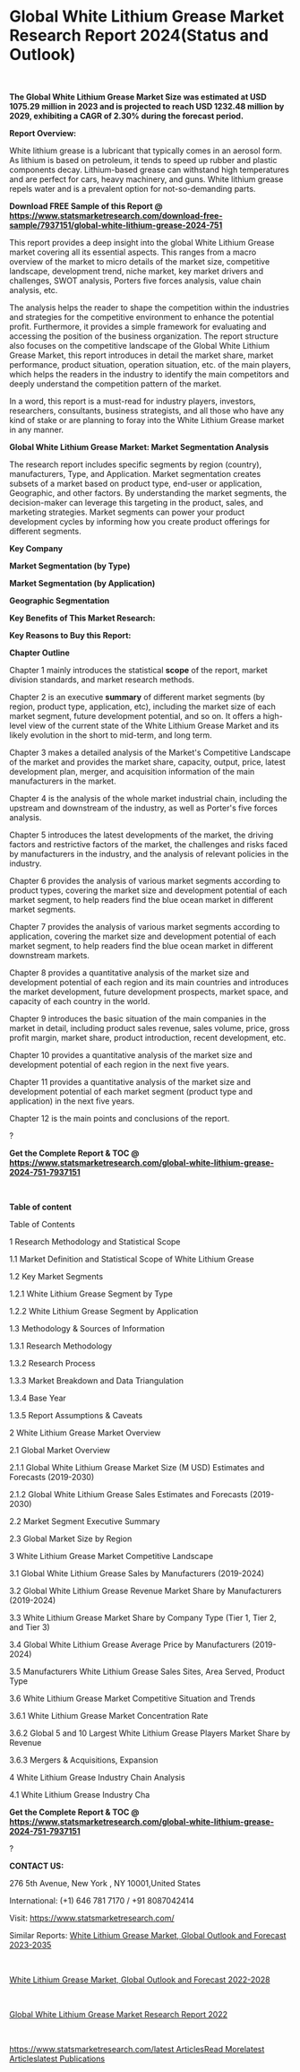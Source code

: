 <h1>Global White Lithium Grease Market Research Report 2024(Status and Outlook)</h1><br/><p><strong>The Global White Lithium Grease Market Size was estimated at USD 1075.29 million in 2023 and is projected to reach USD 1232.48 million by 2029, exhibiting a <strong>CAGR</strong> of 2.30% during the forecast period.</strong></p>
 
 
 
 <p><strong>Report Overview:</strong></p>
 
 
 
 <p>White lithium grease is a lubricant that typically comes in an aerosol form. As lithium is based on petroleum, it tends to speed up rubber and plastic components decay. Lithium-based grease can withstand high temperatures and are perfect for cars, heavy machinery, and guns. White lithium grease repels water and is a prevalent option for not-so-demanding parts.</p>
 
 
 
 <p><strong>Download FREE Sample of this Report @ <a href="https://www.statsmarketresearch.com/download-free-sample/7937151/global-white-lithium-grease-2024-751">https://www.statsmarketresearch.com/download-free-sample/7937151/global-white-lithium-grease-2024-751</a></strong></p>
 
 
 
 <p>This report provides a deep insight into the global White Lithium Grease market covering all its essential aspects. This ranges from a macro overview of the market to micro details of the market size, competitive landscape, development trend, niche market, key market drivers and challenges, SWOT analysis, Porters five forces analysis, value chain analysis, etc.</p>
 
 
 
 <p>The analysis helps the reader to shape the competition within the industries and strategies for the competitive environment to enhance the potential profit. Furthermore, it provides a simple framework for evaluating and accessing the position of the business organization. The report structure also focuses on the competitive landscape of the Global White Lithium Grease Market, this report introduces in detail the market share, market performance, product situation, operation situation, etc. of the main players, which helps the readers in the industry to identify the main competitors and deeply understand the competition pattern of the market.</p>
 
 
 
 <p>In a word, this report is a must-read for industry players, investors, researchers, consultants, business strategists, and all those who have any kind of stake or are planning to foray into the White Lithium Grease market in any manner.</p>
 
 
 
 <p><strong>Global White Lithium Grease Market: Market Segmentation Analysis</strong></p>
 
 
 
 <p>The research report includes specific segments by region (country), manufacturers, Type, and Application. Market segmentation creates subsets of a market based on product type, end-user or application, Geographic, and other factors. By understanding the market segments, the decision-maker can leverage this targeting in the product, sales, and marketing strategies. Market segments can power your product development cycles by informing how you create product offerings for different segments.</p>
 
 
 
 <p><strong>Key Company</strong></p>
 
 
 
 <p><strong>Market Segmentation (by Type)</strong></p>
 
 
 
 <p><strong>Market Segmentation (<strong>by Application</strong>)</strong></p>
 
 
 
 <p><strong>Geographic Segmentation</strong></p>
 
 
 
 <p><strong>Key Benefits of This Market Research:</strong></p>
 
 
 
 <p><strong>Key <strong>Reasons to Buy</strong> this Report:</strong></p>
 
 
 
 <p><strong>Chapter Outline</strong></p>
 
 
 
 <p>Chapter 1 mainly introduces the statistical <strong>scope</strong> of the report, market division standards, and market research methods.</p>
 
 
 
 <p>Chapter 2 is an executive <strong>summary</strong> of different market segments (by region, product type, application, etc), including the market size of each market segment, future development potential, and so on. It offers a high-level view of the current state of the White Lithium Grease Market and its likely evolution in the short to mid-term, and long term.</p>
 
 
 
 <p>Chapter 3 makes a detailed analysis of the Market&#39;s Competitive Landscape of the market and provides the market share, capacity, output, price, latest development plan, merger, and acquisition information of the main manufacturers in the market.</p>
 
 
 
 <p>Chapter 4 is the analysis of the whole market industrial chain, including the upstream and downstream of the industry, as well as Porter&#39;s five forces analysis.</p>
 
 
 
 <p>Chapter 5 introduces the latest developments of the market, the driving factors and restrictive factors of the market, the challenges and risks faced by manufacturers in the industry, and the analysis of relevant policies in the industry.</p>
 
 
 
 <p>Chapter 6 provides the analysis of various market segments according to product types, covering the market size and development potential of each market segment, to help readers find the blue ocean market in different market segments.</p>
 
 
 
 <p>Chapter 7 provides the analysis of various market segments according to application, covering the market size and development potential of each market segment, to help readers find the blue ocean market in different downstream markets.</p>
 
 
 
 <p>Chapter 8 provides a quantitative analysis of the market size and development potential of each region and its main countries and introduces the market development, future development prospects, market space, and capacity of each country in the world.</p>
 
 
 
 <p>Chapter 9 introduces the basic situation of the main companies in the market in detail, including product sales revenue, sales volume, price, gross profit margin, market share, product introduction, recent development, etc.</p>
 
 
 
 <p>Chapter 10 provides a quantitative analysis of the market size and development potential of each region in the next five years.</p>
 
 
 
 <p>Chapter 11 provides a quantitative analysis of the market size and development potential of each market segment (product type and application) in the next five years.</p>
 
 
 
 <p>Chapter 12 is the main points and conclusions of the report.</p>
 
 
 
 <p>? </p>
 
 
 
 <div><b>Get the Complete Report & TOC @ <a href="https://www.statsmarketresearch.com/global-white-lithium-grease-2024-751-7937151">https://www.statsmarketresearch.com/global-white-lithium-grease-2024-751-7937151</a></b></div>
 
 
 
 <p><br />
 
 <b>Table of content</b></p>
 
 
 
 <p>Table of Contents<br />
 
 1 Research Methodology and Statistical Scope<br />
 
 1.1 Market Definition and Statistical Scope of White Lithium Grease<br />
 
 1.2 Key Market Segments<br />
 
 1.2.1 White Lithium Grease Segment by Type<br />
 
 1.2.2 White Lithium Grease Segment by Application<br />
 
 1.3 Methodology & Sources of Information<br />
 
 1.3.1 Research Methodology<br />
 
 1.3.2 Research Process<br />
 
 1.3.3 Market Breakdown and Data Triangulation<br />
 
 1.3.4 Base Year<br />
 
 1.3.5 Report Assumptions & Caveats<br />
 
 2 White Lithium Grease Market Overview<br />
 
 2.1 Global Market Overview<br />
 
 2.1.1 Global White Lithium Grease Market Size (M USD) Estimates and Forecasts (2019-2030)<br />
 
 2.1.2 Global White Lithium Grease Sales Estimates and Forecasts (2019-2030)<br />
 
 2.2 Market Segment Executive Summary<br />
 
 2.3 Global Market Size by Region<br />
 
 3 White Lithium Grease Market Competitive Landscape<br />
 
 3.1 Global White Lithium Grease Sales by Manufacturers (2019-2024)<br />
 
 3.2 Global White Lithium Grease Revenue Market Share by Manufacturers (2019-2024)<br />
 
 3.3 White Lithium Grease Market Share by Company Type (Tier 1, Tier 2, and Tier 3)<br />
 
 3.4 Global White Lithium Grease Average Price by Manufacturers (2019-2024)<br />
 
 3.5 Manufacturers White Lithium Grease Sales Sites, Area Served, Product Type<br />
 
 3.6 White Lithium Grease Market Competitive Situation and Trends<br />
 
 3.6.1 White Lithium Grease Market Concentration Rate<br />
 
 3.6.2 Global 5 and 10 Largest White Lithium Grease Players Market Share by Revenue<br />
 
 3.6.3 Mergers & Acquisitions, Expansion<br />
 
 4 White Lithium Grease Industry Chain Analysis<br />
 
 4.1 White Lithium Grease Industry Cha</p>
 
 
 
 <div><b>Get the Complete Report & TOC @ <a href="https://www.statsmarketresearch.com/global-white-lithium-grease-2024-751-7937151">https://www.statsmarketresearch.com/global-white-lithium-grease-2024-751-7937151</a></b></div>
 
 
 
 <p>? </p>
 
 
 
 <p><b>CONTACT US:</b><br />
 
 276 5th Avenue, New York , NY 10001,United States<br />
 
 International: (+1) 646 781 7170 / +91 8087042414<br />
 
 Visit: <a href="https://www.statsmarketresearch.com/">https://www.statsmarketresearch.com/</a><br />
 
 Similar Reports: <a href="https://www.statsmarketresearch.com/global-white-lithium-grease-2024-751-7937151">White Lithium Grease Market, Global Outlook and Forecast 2023-2035</a><br />
 
 <br />
 
 <a href="https://www.statsmarketresearch.com/global-white-lithium-grease-2024-751-7937151">White Lithium Grease Market, Global Outlook and Forecast 2022-2028</a><br />
 
 <br />
 
 <a href="https://www.statsmarketresearch.com/global-white-lithium-grease-2024-751-7937151">Global White Lithium Grease Market Research Report 2022</a><br />
 
 <br />
 
 <a href="https://gyeongbokgung.com">https://www.statsmarketresearch.com/</a><a href="https://hallyeomaritime.com">latest Articles</a><a href="https://jingwansa.com">Read More</a><a href="https://nguoiviet.jp/">latest Articles</a><a href="https://www.intelmarketresearch.com/">latest Publications</a></p>